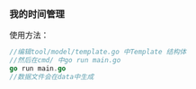 ### 我的时间管理

使用方法：
```go
//编辑tool/model/template.go 中Template 结构体
//然后在cmd/ 中go run main.go
go run main.go
//数据文件会在data中生成
```